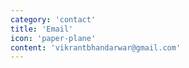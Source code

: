 ```yaml
---
category: 'contact'
title: 'Email'
icon: 'paper-plane'
content: 'vikrantbhandarwar@gmail.com'
---
```


